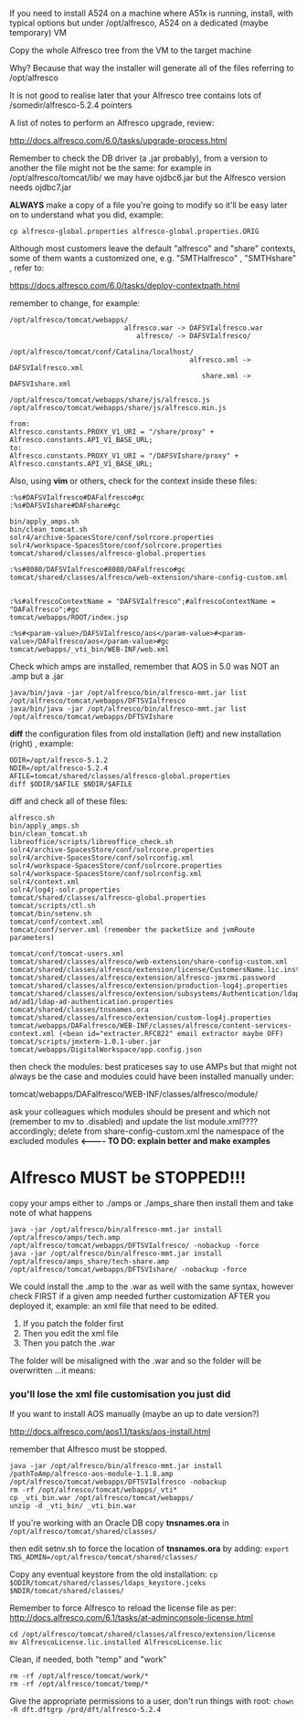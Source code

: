 If you need to install A524 on a machine where A51x is running, install, with typical options but under /opt/alfresco, A524 on a dedicated (maybe temporary) VM

Copy the whole Alfresco tree from the VM to the target machine

Why? Because that way the installer will generate all of the files referring to /opt/alfresco

It is not good to realise later that your Alfresco tree contains lots of /somedir/alfresco-5.2.4 pointers


A list of notes to perform an Alfresco upgrade, review:

http://docs.alfresco.com/6.0/tasks/upgrade-process.html






Remember to check the DB driver (a .jar probably), from a version to another the file might not be the same: for example in /opt/alfresco/tomcat/lib/ we may have ojdbc6.jar but the Alfresco version needs ojdbc7.jar



**ALWAYS** make a copy of a file you're going to modify so it'll be easy later on to understand what you did, example:
```
cp alfresco-global.properties alfresco-global.properties.ORIG
```



Although most customers leave the default "alfresco" and "share" contexts, some of them wants a customized one, e.g. "SMTHalfresco" , "SMTHshare" , refer to:

https://docs.alfresco.com/6.0/tasks/deploy-contextpath.html


remember to change, for example:

```
/opt/alfresco/tomcat/webapps/
                            alfresco.war -> DAFSVIalfresco.war
                               alfresco/ -> DAFSVIalfresco/
```


```
/opt/alfresco/tomcat/conf/Catalina/localhost/
                                            alfresco.xml -> DAFSVIalfresco.xml
                                               share.xml -> DAFSVIshare.xml
```

```
/opt/alfresco/tomcat/webapps/share/js/alfresco.js
/opt/alfresco/tomcat/webapps/share/js/alfresco.min.js

from:
Alfresco.constants.PROXY_V1_URI = "/share/proxy" + Alfresco.constants.API_V1_BASE_URL;
to:
Alfresco.constants.PROXY_V1_URI = "/DAFSVIshare/proxy" + Alfresco.constants.API_V1_BASE_URL;
```



Also, using **vim** or others, check for the context inside these files:

```
:%s#DAFSVIalfresco#DAFalfresco#gc
:%s#DAFSVIshare#DAFshare#gc

bin/apply_amps.sh
bin/clean_tomcat.sh
solr4/archive-SpacesStore/conf/solrcore.properties
solr4/workspace-SpacesStore/conf/solrcore.properties
tomcat/shared/classes/alfresco-global.properties    

:%s#8080/DAFSVIalfresco#8080/DAFalfresco#gc
tomcat/shared/classes/alfresco/web-extension/share-config-custom.xml


:%s#alfrescoContextName = "DAFSVIalfresco";#alfrescoContextName = "DAFalfresco";#gc
tomcat/webapps/ROOT/index.jsp

:%s#<param-value>/DAFSVIalfresco/aos</param-value>#<param-value>/DAFalfresco/aos</param-value>#gc
tomcat/webapps/_vti_bin/WEB-INF/web.xml
```




Check which amps are installed, remember that AOS in 5.0 was NOT an .amp but a .jar

```
java/bin/java -jar /opt/alfresco/bin/alfresco-mmt.jar list /opt/alfresco/tomcat/webapps/DFTSVIalfresco
java/bin/java -jar /opt/alfresco/bin/alfresco-mmt.jar list /opt/alfresco/tomcat/webapps/DFTSVIshare
```



**diff** the configuration files from old installation (left) and new installation (right) , example:
```
ODIR=/opt/alfresco-5.1.2
NDIR=/opt/alfresco-5.2.4
AFILE=tomcat/shared/classes/alfresco-global.properties
diff $ODIR/$AFILE $NDIR/$AFILE
```

diff and check all of these files:
```
alfresco.sh
bin/apply_amps.sh
bin/clean_tomcat.sh
libreoffice/scripts/libreoffice_check.sh
solr4/archive-SpacesStore/conf/solrcore.properties
solr4/archive-SpacesStore/conf/solrconfig.xml
solr4/workspace-SpacesStore/conf/solrcore.properties
solr4/workspace-SpacesStore/conf/solrconfig.xml
solr4/context.xml
solr4/log4j-solr.properties
tomcat/shared/classes/alfresco-global.properties
tomcat/scripts/ctl.sh
tomcat/bin/setenv.sh
tomcat/conf/context.xml
tomcat/conf/server.xml (remember the packetSize and jvmRoute parameters)

tomcat/conf/tomcat-users.xml
tomcat/shared/classes/alfresco/web-extension/share-config-custom.xml
tomcat/shared/classes/alfresco/extension/license/CustomersName.lic.installed
tomcat/shared/classes/alfresco/extension/alfresco-jmxrmi.password
tomcat/shared/classes/alfresco/extension/production-log4j.properties
tomcat/shared/classes/alfresco/extension/subsystems/Authentication/ldap-ad/ad1/ldap-ad-authentication.properties
tomcat/shared/classes/tnsnames.ora
tomcat/shared/classes/alfresco/extension/custom-log4j.properties
tomcat/webapps/DAFalfresco/WEB-INF/classes/alfresco/content-services-context.xml (<bean id="extracter.RFC822" email extractor maybe OFF)
tomcat/scripts/jmxterm-1.0.1-uber.jar
tomcat/webapps/DigitalWorkspace/app.config.json
```


then check the modules: best praticeses say to use AMPs but that might not always be the case and modules could have been installed manually under:

tomcat/webapps/DAFalfresco/WEB-INF/classes/alfresco/module/

ask your colleagues which modules should be present and which not (remember to mv to .disabled) and update the list module.xml???? accordingly; delete from share-config-custom.xml the namespace of the excluded modules **<---- TO DO: explain better and make examples**

# Alfresco MUST be STOPPED!!!
copy your amps either to ./amps or ./amps_share then install them and take note of what happens

```
java -jar /opt/alfresco/bin/alfresco-mmt.jar install /opt/alfresco/amps/tech.amp /opt/alfresco/tomcat/webapps/DFTSVIalfresco/ -nobackup -force
java -jar /opt/alfresco/bin/alfresco-mmt.jar install /opt/alfresco/amps_share/tech-share.amp /opt/alfresco/tomcat/webapps/DFTSVIshare/ -nobackup -force
```

We could install the .amp to the .war as well with the same syntax, however check FIRST if a given amp needed further customization AFTER you deployed it, example: an xml file that need to be edited.
1. If you patch the folder first
1. Then you edit the xml file
1. Then you patch the .war

The folder will be misaligned with the .war and so the folder will be overwritten ...it means:
### you'll lose the xml file customisation you just did


If you want to install AOS manually (maybe an up to date version?)

http://docs.alfresco.com/aos1.1/tasks/aos-install.html 

remember that Alfresco must be stopped.

```
java -jar /opt/alfresco/bin/alfresco-mmt.jar install /pathToAmp/alfresco-aos-module-1.1.8.amp /opt/alfresco/tomcat/webapps/DFTSVIalfresco -nobackup
rm -rf /opt/alfresco/tomcat/webapps/_vti*
cp _vti_bin.war /opt/alfresco/tomcat/webapps/
unzip -d _vti_bin/ _vti_bin.war
```



If you're working with an Oracle DB copy **tnsnames.ora** in
`/opt/alfresco/tomcat/shared/classes/`

then edit setnv.sh to force the location of **tnsnames.ora** by adding:
`export TNS_ADMIN=/opt/alfresco/tomcat/shared/classes/`



Copy any eventual keystore from the old installation:
`cp $ODIR/tomcat/shared/classes/ldaps_keystore.jceks $NDIR/tomcat/shared/classes/`


Remember to force Alfresco to reload the license file as per:
http://docs.alfresco.com/6.1/tasks/at-adminconsole-license.html
```
cd /opt/alfresco/tomcat/shared/classes/alfresco/extension/license
mv AlfrescoLicense.lic.installed AlfrescoLicense.lic
```

Clean, if needed, both "temp" and "work"
```
rm -rf /opt/alfresco/tomcat/work/*
rm -rf /opt/alfresco/tomcat/temp/*
```


Give the appropriate permissions to a user, don't run things with root:
`chown -R dft.dftgrp /prd/dft/alfresco-5.2.4`
